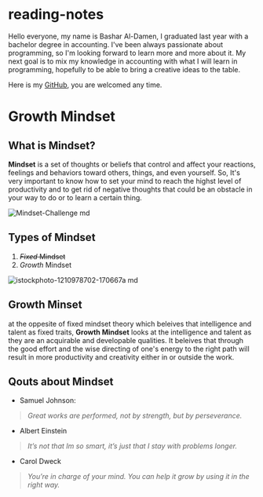 # reading-notes
 
 
Hello everyone,
my name is Bashar Al-Damen, I graduated last year with a bachelor degree in accounting.
I've been always passionate about programming, so I'm looking forward to learn more and more about it.
My next goal is to mix my knowledge in accounting with what I will learn in programming, hopefully to be able to bring a creative ideas to the table.

Here is my [GitHub](https://github.com/BasharDamen), you are welcomed any time.
#
#
# Growth Mindset #

## What is Mindset? ##
**Mindset** is a set of thoughts or beliefs that control and affect your reactions, feelings and behaviors toward others, things, and even yourself. So, It's very important to know how to set your mind to reach the highst level of productivity and to get rid of negative thoughts that could be an obstacle in your way to do or to learn a certain thing.

![Mindset-Challenge md](https://user-images.githubusercontent.com/85103954/120200244-c981ab00-c22c-11eb-89fb-244ce2254586.jpg)


## Types of Mindset ##
1. ~~*_Fixed_* Mindset~~
2. *_Growth_* Mindset


![istockphoto-1210978702-170667a md](https://user-images.githubusercontent.com/85103954/120199642-229d0f00-c22c-11eb-8d33-f427829f4189.jpg)

## Growth Minset ##
at the oppesite of fixed mindset theory which beleives that intelligence and talent as fixed traits, **Growth Mindset** looks at the intelligence and talent as they are an acquirable and developable qualities. It beleives that through the good effort and the wise directing of one's energy to the right path will result in more productivity and creativity either in or outside the work.

## Qouts about Mindset ##

* Samuel Johnson: 
>_Great works are performed, not by strength, but by perseverance._

* Albert Einstein
>_It’s not that Im so smart, it’s just that I stay with problems longer._

* Carol Dweck
>_You’re in charge of your mind. You can help it grow by using it in the right way._
 
